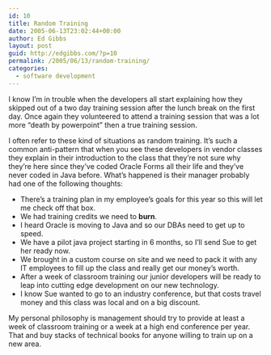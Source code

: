 ```yaml
---
id: 10
title: Random Training
date: 2005-06-13T23:02:44+00:00
author: Ed Gibbs
layout: post
guid: http://edgibbs.com/?p=10
permalink: /2005/06/13/random-training/
categories:
  - software development
---
```

I know I&#8217;m in trouble when the developers all start explaining how they skipped out of a two day training session after the lunch break on the first day. Once again they volunteered to attend a training session that was a lot more &#8220;death by powerpoint&#8221; then a true training session.

I often refer to these kind of situations as random training. It&#8217;s such a common anti-pattern that when you see these developers in vendor classes they explain in their introduction to the class that they&#8217;re not sure why they&#8217;re here since they&#8217;ve coded Oracle Forms all their life and they&#8217;ve never coded in Java before. What&#8217;s happened is their manager probably had one of the following thoughts:

  * There&#8217;s a training plan in my employee&#8217;s goals for this year so this will let me check off that box.
  * We had training credits we need to **burn**.
  * I heard Oracle is moving to Java and so our DBAs need to get up to speed.
  * We have a pilot java project starting in 6 months, so I&#8217;ll send Sue to get her ready now.
  * We brought in a custom course on site and we need to pack it with any IT employees to fill up the class and really get our money&#8217;s worth.
  * After a week of classroom training our junior developers will be ready to leap into cutting edge development on our new technology.
  * I know Sue wanted to go to an industry conference, but that costs travel money and this class was local and on a big discount.

My personal philosophy is management should try to provide at least a week of classroom training or a week at a high end conference per year. That and buy stacks of technical books for anyone willing to train up on a new area.